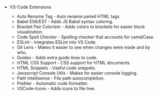 * VS-Code Extensions

  * Auto Rename Tag - Auto rename paired HTML tags.
  * Babel ES6/ES7 - Adds JS Babel syntax coloring.
  * Bracket Pair Colorizer - Adds colors to brackets for easier block visualization.
  * Code Spell Checker - Spelling checker that accounts for camelCase.
  * ESLint - Integrates ESLint into VS Code.
  * Git Lens - Makes it easier to see when changes were made and by who.
  * Guides - Adds extra guide lines to code.
  * HTML CSS Support - CSS support for HTML documents.
  * HTML Snippets - Useful code snippets.
  * Javascript Console Utils - Makes for easier console logging.
  * Path Intellisense - File path autocompletion.
  * Prettier - Automatic code formatter.
  * VSCode-Icons - Adds icons to file tree.

